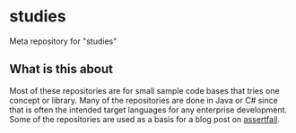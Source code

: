 # studies

Meta repository for "studies"

## What is this about

Most of these repositories are for small sample code bases that tries one concept or library. Many of the repositories are done in Java or C# since that is often the intended target languages for any enterprise development. Some of the repositories are used as a basis for a blog post on [assertfail](https://assertfail.gewalli.se).
